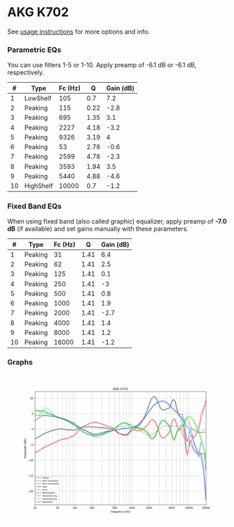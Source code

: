 # AKG K702
See [usage instructions](https://github.com/jaakkopasanen/AutoEq#usage) for more options and info.

### Parametric EQs
You can use filters 1-5 or 1-10. Apply preamp of -6.1 dB or -6.1 dB, respectively.

|   # | Type      |   Fc (Hz) |    Q |   Gain (dB) |
|-----|-----------|-----------|------|-------------|
|   1 | LowShelf  |       105 | 0.7  |         7.2 |
|   2 | Peaking   |       115 | 0.22 |        -2.8 |
|   3 | Peaking   |       695 | 1.35 |         3.1 |
|   4 | Peaking   |      2227 | 4.18 |        -3.2 |
|   5 | Peaking   |      9326 | 3.19 |         4   |
|   6 | Peaking   |        53 | 2.78 |        -0.6 |
|   7 | Peaking   |      2599 | 4.78 |        -2.3 |
|   8 | Peaking   |      3593 | 1.94 |         3.5 |
|   9 | Peaking   |      5440 | 4.88 |        -4.6 |
|  10 | HighShelf |     10000 | 0.7  |        -1.2 |

### Fixed Band EQs
When using fixed band (also called graphic) equalizer, apply preamp of **-7.0 dB** (if available) and set gains manually with these parameters.

|   # | Type    |   Fc (Hz) |    Q |   Gain (dB) |
|-----|---------|-----------|------|-------------|
|   1 | Peaking |        31 | 1.41 |         6.4 |
|   2 | Peaking |        62 | 1.41 |         2.5 |
|   3 | Peaking |       125 | 1.41 |         0.1 |
|   4 | Peaking |       250 | 1.41 |        -3   |
|   5 | Peaking |       500 | 1.41 |         0.8 |
|   6 | Peaking |      1000 | 1.41 |         1.9 |
|   7 | Peaking |      2000 | 1.41 |        -2.7 |
|   8 | Peaking |      4000 | 1.41 |         1.4 |
|   9 | Peaking |      8000 | 1.41 |         1.2 |
|  10 | Peaking |     16000 | 1.41 |        -1.2 |

### Graphs
![](./AKG%20K702.png)
